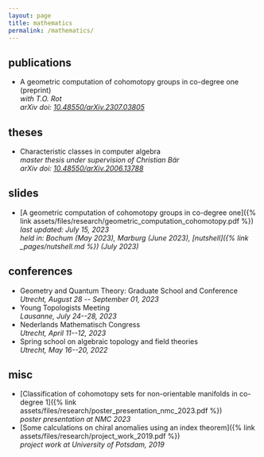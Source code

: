 ```yaml
---
layout: page
title: mathematics
permalink: /mathematics/
---
```


publications
------------

*   A geometric computation of cohomotopy groups in co-degree one (preprint)  
    *with T.O. Rot*  
    *arXiv doi: [10.48550/arXiv.2307.03805](https://doi.org/10.48550/arXiv.2307.03805)*

theses
------

*   Characteristic classes in computer algebra  
    *master thesis under supervision of Christian Bär*  
    *arXiv doi: [10.48550/arXiv.2006.13788](https://doi.org/10.48550/arXiv.2006.13788)*

slides
------

*   [A geometric computation of cohomotopy groups in co-degree one]({% link assets/files/research/geometric_computation_cohomotopy.pdf %})  
    *last updated: July 15, 2023*  
    *held in: Bochum (May 2023), Marburg (June 2023), [nutshell]({% link _pages/nutshell.md %}) (July 2023)*  

conferences
-----------

*   Geometry and Quantum Theory: Graduate School and Conference  
    *Utrecht, August 28 -- September 01, 2023*
*   Young Topologists Meeting  
    *Lausanne, July 24--28, 2023*
*   Nederlands Mathematisch Congress  
    *Utrecht, April 11--12, 2023*
*   Spring school on algebraic topology and field theories  
    *Utrecht, May 16--20, 2022*

misc
----

*   [Classification of cohomotopy sets for non-orientable manifolds in co-degree 1]({% link assets/files/research/poster_presentation_nmc_2023.pdf %})  
    *poster presentation at NMC 2023*
*   [Some calculations on chiral anomalies using an index theorem]({% link assets/files/research/project_work_2019.pdf %})  
    *project work at University of Potsdam, 2019*